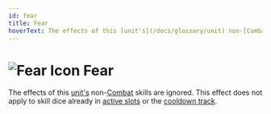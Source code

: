 ```yaml
---
id: fear
title: Fear
hoverText: The effects of this [unit's](/docs/glossary/unit) non-[Combat](/docs/skill-lines/combat) skills are ignored. This effect does not apply to skill dice already in [active slots](/docs/glossary/active-slot) or the [cooldown track](/docs/glossary/cooldown-track).
---
```


# <img src="/icons/fear.svg" alt="Fear Icon" /> Fear

The effects of this [unit's](/docs/glossary/unit) non-[Combat](/docs/skill-lines/combat) skills are ignored. This effect does not apply to skill dice already in [active slots](/docs/glossary/active-slot) or the [cooldown track](/docs/glossary/cooldown-track).

